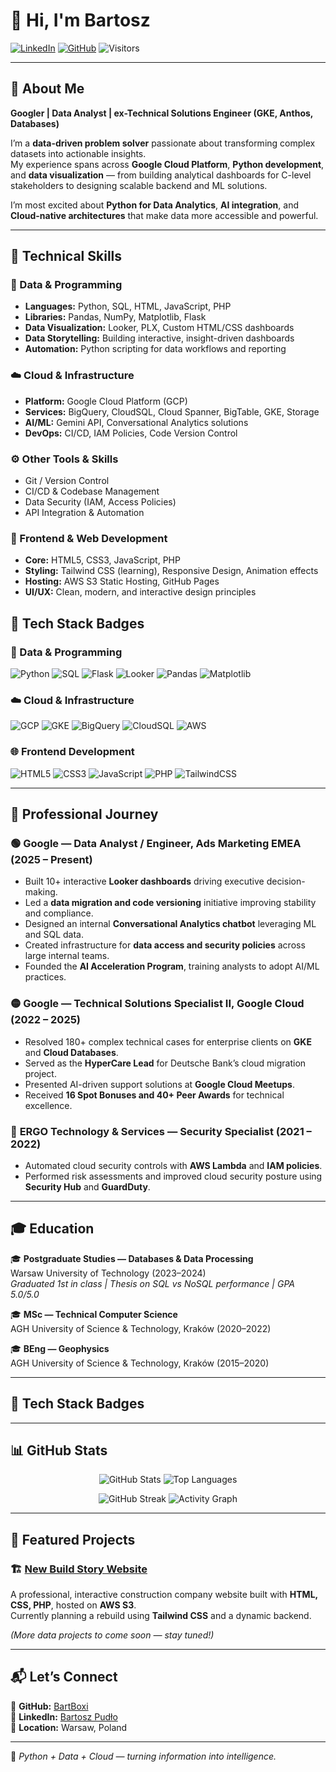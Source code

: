 # 👋 Hi, I'm Bartosz

[![LinkedIn](https://img.shields.io/badge/LinkedIn-0077B5?style=for-the-badge&logo=linkedin&logoColor=white)](https://www.linkedin.com/in/bartosz-p-465a268a/)
[![GitHub](https://img.shields.io/badge/GitHub-181717?style=for-the-badge&logo=github&logoColor=white)](https://github.com/BartBoxi)
![Visitors](https://komarev.com/ghpvc/?username=BartBoxi&style=for-the-badge&color=0e75b6)



---

## 🚀 About Me  

**Googler | Data Analyst | ex-Technical Solutions Engineer (GKE, Anthos, Databases)**  

I’m a **data-driven problem solver** passionate about transforming complex datasets into actionable insights.  
My experience spans across **Google Cloud Platform**, **Python development**, and **data visualization** — from building analytical dashboards for C-level stakeholders to designing scalable backend and ML solutions.  

I’m most excited about **Python for Data Analytics**, **AI integration**, and **Cloud-native architectures** that make data more accessible and powerful.  

---

## 🧠 Technical Skills  

### 💾 Data & Programming  
- **Languages:** Python, SQL, HTML, JavaScript, PHP
- **Libraries:** Pandas, NumPy, Matplotlib, Flask 
- **Data Visualization:** Looker, PLX, Custom HTML/CSS dashboards  
- **Data Storytelling:** Building interactive, insight-driven dashboards
- **Automation:** Python scripting for data workflows and reporting  


### ☁️ Cloud & Infrastructure  
- **Platform:** Google Cloud Platform (GCP)  
- **Services:** BigQuery, CloudSQL, Cloud Spanner, BigTable, GKE, Storage  
- **AI/ML:** Gemini API, Conversational Analytics solutions  
- **DevOps:** CI/CD, IAM Policies, Code Version Control  

### ⚙️ Other Tools & Skills  
- Git / Version Control  
- CI/CD & Codebase Management  
- Data Security (IAM, Access Policies)  
- API Integration & Automation

### 🎨 Frontend & Web Development  
- **Core:** HTML5, CSS3, JavaScript, PHP  
- **Styling:** Tailwind CSS (learning), Responsive Design, Animation effects  
- **Hosting:** AWS S3 Static Hosting, GitHub Pages  
- **UI/UX:** Clean, modern, and interactive design principles  

## 🧰 Tech Stack Badges  

### 🐍 Data & Programming  
![Python](https://img.shields.io/badge/Python-3776AB?style=for-the-badge&logo=python&logoColor=white)
![SQL](https://img.shields.io/badge/SQL-025E8C?style=for-the-badge&logo=postgresql&logoColor=white)
![Flask](https://img.shields.io/badge/Flask-000000?style=for-the-badge&logo=flask&logoColor=white)
![Looker](https://img.shields.io/badge/Looker-4285F4?style=for-the-badge&logo=looker&logoColor=white)
![Pandas](https://img.shields.io/badge/Pandas-150458?style=for-the-badge&logo=pandas&logoColor=white)
![Matplotlib](https://img.shields.io/badge/Matplotlib-11557C?style=for-the-badge&logo=python&logoColor=white)

### ☁️ Cloud & Infrastructure  
![GCP](https://img.shields.io/badge/Google_Cloud-4285F4?style=for-the-badge&logo=google-cloud&logoColor=white)
![GKE](https://img.shields.io/badge/GKE-326CE5?style=for-the-badge&logo=kubernetes&logoColor=white)
![BigQuery](https://img.shields.io/badge/BigQuery-669DF6?style=for-the-badge&logo=google-bigquery&logoColor=white)
![CloudSQL](https://img.shields.io/badge/CloudSQL-4479A1?style=for-the-badge&logo=mysql&logoColor=white)
![AWS](https://img.shields.io/badge/AWS-FF9900?style=for-the-badge&logo=amazon-aws&logoColor=white)

### 🌐 Frontend Development  
![HTML5](https://img.shields.io/badge/HTML5-E34F26?style=for-the-badge&logo=html5&logoColor=white)
![CSS3](https://img.shields.io/badge/CSS3-1572B6?style=for-the-badge&logo=css3&logoColor=white)
![JavaScript](https://img.shields.io/badge/JavaScript-F7DF1E?style=for-the-badge&logo=javascript&logoColor=black)
![PHP](https://img.shields.io/badge/PHP-777BB4?style=for-the-badge&logo=php&logoColor=white)
![TailwindCSS](https://img.shields.io/badge/Tailwind_CSS-06B6D4?style=for-the-badge&logo=tailwindcss&logoColor=white)

---

## 💼 Professional Journey  

### 🟢 **Google — Data Analyst / Engineer, Ads Marketing EMEA** (2025 – Present)
- Built 10+ interactive **Looker dashboards** driving executive decision-making.  
- Led a **data migration and code versioning** initiative improving stability and compliance.  
- Designed an internal **Conversational Analytics chatbot** leveraging ML and SQL data.  
- Created infrastructure for **data access and security policies** across large internal teams.  
- Founded the **AI Acceleration Program**, training analysts to adopt AI/ML practices.  

### 🟡 **Google — Technical Solutions Specialist II, Google Cloud** (2022 – 2025)
- Resolved 180+ complex technical cases for enterprise clients on **GKE** and **Cloud Databases**.  
- Served as the **HyperCare Lead** for Deutsche Bank’s cloud migration project.  
- Presented AI-driven support solutions at **Google Cloud Meetups**.  
- Received **16 Spot Bonuses and 40+ Peer Awards** for technical excellence.  

### 🔵 **ERGO Technology & Services — Security Specialist** (2021 – 2022)
- Automated cloud security controls with **AWS Lambda** and **IAM policies**.  
- Performed risk assessments and improved cloud security posture using **Security Hub** and **GuardDuty**.  

---

## 🎓 Education  

🎓 **Postgraduate Studies — Databases & Data Processing**  
Warsaw University of Technology (2023–2024)  
*Graduated 1st in class | Thesis on SQL vs NoSQL performance | GPA 5.0/5.0*

🎓 **MSc — Technical Computer Science**  
AGH University of Science & Technology, Kraków (2020–2022)  

🎓 **BEng — Geophysics**  
AGH University of Science & Technology, Kraków (2015–2020)

---

## 🧰 Tech Stack Badges  

---

## 📊 GitHub Stats  

<div align="center">

![GitHub Stats](https://github-readme-stats.vercel.app/api?username=BartBoxi&show_icons=true&theme=tokyonight&hide_border=true&count_private=true)
![Top Languages](https://github-readme-stats.vercel.app/api/top-langs/?username=BartBoxi&layout=compact&theme=tokyonight&hide_border=true)

![GitHub Streak](https://streak-stats.demolab.com?user=BartBoxi&theme=tokyonight&hide_border=true)
![Activity Graph](https://github-readme-activity-graph.vercel.app/graph?username=BartBoxi&theme=tokyo-night&hide_border=true)

</div>

---

## 🧩 Featured Projects  

### 🏗️ [New Build Story Website](https://github.com/BartBoxi/Jozek_website)
A professional, interactive construction company website built with **HTML, CSS, PHP**, hosted on **AWS S3**.  
Currently planning a rebuild using **Tailwind CSS** and a dynamic backend.

*(More data projects to come soon — stay tuned!)*

---

## 📬 Let’s Connect  

💼 **GitHub:** [BartBoxi](https://github.com/BartBoxi)  
🔗 **LinkedIn:** [Bartosz Pudło](https://www.linkedin.com/in/bartosz-p-465a268a/)   
📍 **Location:** Warsaw, Poland  

---

🧡 *Python + Data + Cloud — turning information into intelligence.*
